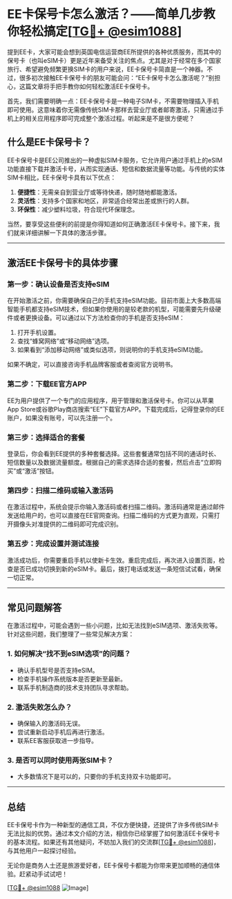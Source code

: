 # EE卡保号卡怎么激活？——简单几步教你轻松搞定[[TG💪+ @esim1088](https://t.me/s/esim1088)]

提到EE卡，大家可能会想到英国电信运营商EE所提供的各种优质服务，而其中的保号卡（也叫eSIM卡）更是近年来备受关注的焦点。尤其是对于经常在多个国家旅行、希望避免频繁更换SIM卡的用户来说，EE卡保号卡简直是一个神器。不过，很多初次接触EE卡保号卡的朋友可能会问：“EE卡保号卡怎么激活呢？”别担心，这篇文章将手把手教你如何轻松激活EE卡保号卡。

首先，我们需要明确一点：EE卡保号卡是一种电子SIM卡，不需要物理插入手机即可使用。这意味着你无需像传统SIM卡那样去营业厅或者邮寄激活，只需通过手机上的相关应用程序即可完成整个激活过程。听起来是不是很方便呢？

## 什么是EE卡保号卡？

EE卡保号卡是EE公司推出的一种虚拟SIM卡服务，它允许用户通过手机上的eSIM功能直接下载并激活卡号，从而实现通话、短信和数据流量等功能。与传统的实体SIM卡相比，EE卡保号卡具有以下优点：

1. **便捷性**：无需亲自到营业厅或等待快递，随时随地都能激活。
2. **灵活性**：支持多个国家和地区，非常适合经常出差或旅行的人群。
3. **环保性**：减少塑料垃圾，符合现代环保理念。

当然，要享受这些便利的前提是你得知道如何正确激活EE卡保号卡。接下来，我们就来详细讲解一下具体的激活步骤。

---

## 激活EE卡保号卡的具体步骤

### 第一步：确认设备是否支持eSIM

在开始激活之前，你需要确保自己的手机支持eSIM功能。目前市面上大多数高端智能手机都支持eSIM技术，但如果你使用的是较老款的机型，可能需要先升级硬件或者更换设备。可以通过以下方法检查你的手机是否支持eSIM：

1. 打开手机设置。
2. 查找“蜂窝网络”或“移动网络”选项。
3. 如果看到“添加移动网络”或类似选项，则说明你的手机支持eSIM功能。

如果不确定，可以直接咨询手机品牌客服或者查阅官方说明书。

### 第二步：下载EE官方APP

EE为用户提供了一个专门的应用程序，用于管理和激活保号卡。你可以从苹果App Store或谷歌Play商店搜索“EE”下载官方APP。下载完成后，记得登录你的EE账户，如果没有账号，可以先注册一个。

### 第三步：选择适合的套餐

登录后，你会看到EE提供的多种套餐选择。这些套餐通常包括不同的通话时长、短信数量以及数据流量额度。根据自己的需求选择合适的套餐，然后点击“立即购买”或“激活”按钮。

### 第四步：扫描二维码或输入激活码

在激活过程中，系统会提示你输入激活码或者扫描二维码。激活码通常是通过邮件发送给用户的，也可以直接在EE官网查询。扫描二维码的方式更为直观，只需打开摄像头对准提供的二维码即可完成识别。

### 第五步：完成设置并测试连接

激活成功后，你需要重启手机以使新卡生效。重启完成后，再次进入设置页面，检查是否已成功切换到新的eSIM卡。最后，拨打电话或发送一条短信试试看，确保一切正常。

---

## 常见问题解答

在激活过程中，可能会遇到一些小问题，比如无法找到eSIM选项、激活失败等。针对这些问题，我们整理了一些常见解决方案：

### 1. 如何解决“找不到eSIM选项”的问题？

- 确认手机型号是否支持eSIM。
- 检查手机操作系统版本是否更新至最新。
- 联系手机制造商的技术支持团队寻求帮助。

### 2. 激活失败怎么办？

- 确保输入的激活码无误。
- 尝试重新启动手机后再进行激活。
- 联系EE客服获取进一步指导。

### 3. 是否可以同时使用两张SIM卡？

- 大多数情况下是可以的，只要你的手机支持双卡功能即可。

---

## 总结

EE卡保号卡作为一种新型的通信工具，不仅方便快捷，还提供了许多传统SIM卡无法比拟的优势。通过本文介绍的方法，相信你已经掌握了如何激活EE卡保号卡的基本流程。如果还有其他疑问，不妨加入我们的交流群[[TG💪+ @esim1088](https://t.me/s/esim1088)]，与其他用户一起探讨经验。

无论你是商务人士还是旅游爱好者，EE卡保号卡都能为你带来更加顺畅的通信体验。赶紧动手试试吧！

[[TG💪+ @esim1088](https://t.me/s/esim1088) ![Image](https://i.postimg.cc/4NQfJmqS/Snipaste-2025-05-13-00-14-12.png)]